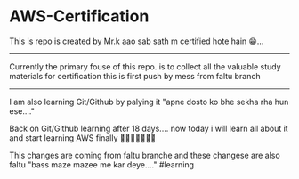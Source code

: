 # AWS-Certification
This is repo is created by Mr.k
aao sab sath m certified hote hain 😁...

-------
<p>Currently the primary fouse of this repo. is to collect all the valuable study materials for certification
this is first push by mess from  faltu branch </p>

----------
<p>I am also learning Git/Github by palying it "apne dosto ko bhe sekha rha hun ese...."

Back on Git/Github learning after 18 days.... now today i will learn all about it and start learning AWS finally
🤗😎😎💯🤩🤩🤩</p>
<p>This changes are coming from faltu branche and these changese are also faltu "bass maze mazee me kar deye...." #learning </p>


